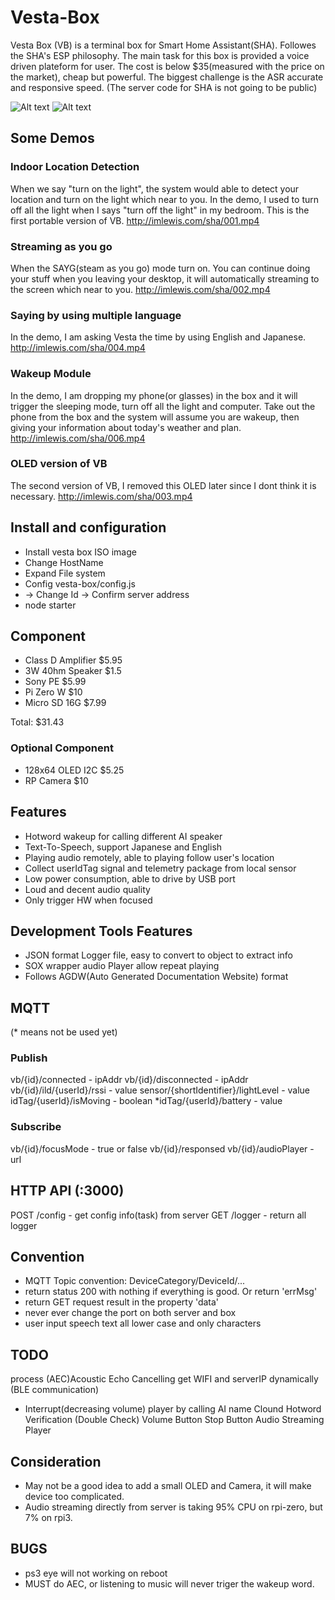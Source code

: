 # Vesta-Box
Vesta Box (VB) is a terminal box for Smart Home Assistant(SHA). Followes the SHA's ESP philosophy.
The main task for this box is provided a voice driven plateform for user.
The cost is below $35(measured with the price on the market), cheap but powerful.
The biggest challenge is the ASR accurate and responsive speed.
(The server code for SHA is not going to be public)

![Alt text](http://imlewis.com/sha/v1.jpg?raw=true "Title")
![Alt text](http://imlewis.com/sha/v2.jpg?raw=true "Title")

## Some Demos
### Indoor Location Detection
When we say "turn on the light", the system would able to detect your location and turn on the light which near to you. In the demo, I used to turn off all the light when I says "turn off the light" in my bedroom.
This is the first portable version of VB.
http://imlewis.com/sha/001.mp4
### Streaming as you go
When the SAYG(steam as you go) mode turn on. You can continue doing your stuff when you leaving your desktop, it will automatically streaming to the screen which near to you.
http://imlewis.com/sha/002.mp4
### Saying by using multiple language
In the demo, I am asking Vesta the time by using English and Japanese.
http://imlewis.com/sha/004.mp4
### Wakeup Module
In the demo, I am dropping my phone(or glasses) in the box and it will trigger the sleeping mode, turn off all the light and computer. Take out the phone from the box and the system will assume you are wakeup, then giving your information about today's weather and plan.
http://imlewis.com/sha/006.mp4
### OLED version of VB
The second version of VB, I removed this OLED later since I dont think it is necessary.
http://imlewis.com/sha/003.mp4

## Install and configuration
* Install vesta box ISO image
* Change HostName
* Expand File system
* Config vesta-box/config.js
*   -> Change Id
    -> Confirm server address
* node starter

## Component
* Class D Amplifier $5.95
* 3W 40hm Speaker   $1.5
* Sony PE           $5.99
* Pi Zero W         $10
* Micro SD 16G      $7.99

Total:              $31.43
### Optional Component
* 128x64 OLED I2C   $5.25
* RP Camera         $10

## Features
* Hotword wakeup for calling different AI speaker
* Text-To-Speech, support Japanese and English
* Playing audio remotely, able to playing follow user's location
* Collect userIdTag signal and telemetry package from local sensor
* Low power consumption, able to drive by USB port
* Loud and decent audio quality
* Only trigger HW when focused

## Development Tools Features
* JSON format Logger file, easy to convert to object to extract info
* SOX wrapper audio Player allow repeat playing
* Follows AGDW(Auto Generated Documentation Website) format

## MQTT
(* means not be used yet)
### Publish
vb/{id}/connected  - ipAddr
vb/{id}/disconnected   - ipAddr
vb/{id}/ild/{userId}/rssi  - value
sensor/{shortIdentifier}/lightLevel  - value
idTag/{userId}/isMoving - boolean
*idTag/{userId}/battery - value

### Subscribe
vb/{id}/focusMode - true or false
vb/{id}/responsed
vb/{id}/audioPlayer - url

## HTTP API (:3000)
POST /config     - get config info(task) from server
GET  /logger   - return all logger

## Convention
* MQTT Topic convention: DeviceCategory/DeviceId/...
* return status 200 with nothing if everything is good. Or return 'errMsg'
* return GET request result in the property 'data'
* never ever change the port on both server and box
* user input speech text all lower case and only characters

## TODO
process (AEC)Acoustic Echo Cancelling
get WIFI and serverIP dynamically (BLE communication)
* Interrupt(decreasing volume) player by calling AI name
Clound Hotword Verification (Double Check)
Volume Button
Stop Button
Audio Streaming Player

## Consideration
* May not be a good idea to add a small OLED and Camera, it will make device too complicated.
* Audio streaming directly from server is taking 95% CPU on rpi-zero, but 7% on rpi3.

## BUGS
* ps3 eye will not working on reboot
* MUST do AEC, or listening to music will never triger the wakeup word.
